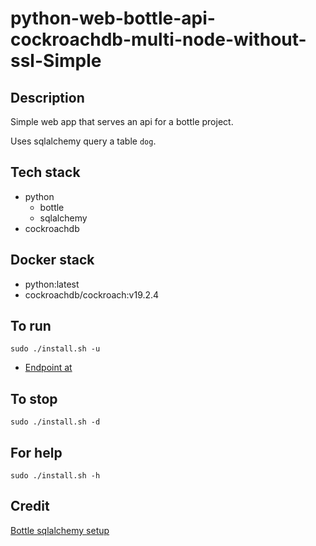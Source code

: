 # python-web-bottle-api-cockroachdb-multi-node-without-ssl-Simple

## Description
Simple web app that serves an api
for a bottle project.

Uses sqlalchemy query a table `dog`.

## Tech stack
- python
  - bottle
  - sqlalchemy
- cockroachdb

## Docker stack
- python:latest
- cockroachdb/cockroach:v19.2.4

## To run
`sudo ./install.sh -u`
- [Endpoint at](http://localhost/dogs)

## To stop
`sudo ./install.sh -d`

## For help
`sudo ./install.sh -h`

## Credit
[Bottle sqlalchemy setup](https://github.com/iurisilvio/bottle-sqlalchemy/blob/master/examples/basic.py)
